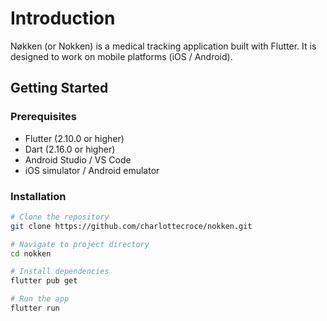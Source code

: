 # Introduction
Nøkken (or Nokken) is a medical tracking application built with Flutter. It is designed to work on mobile platforms (iOS / Android).


## Getting Started

### Prerequisites
- Flutter (2.10.0 or higher)
- Dart (2.16.0 or higher)
- Android Studio / VS Code
- iOS simulator / Android emulator

### Installation


```bash
# Clone the repository
git clone https://github.com/charlottecroce/nokken.git

# Navigate to project directory
cd nokken

# Install dependencies
flutter pub get

# Run the app
flutter run
```
